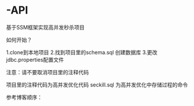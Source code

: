 # -API
基于SSM框架实现高并发秒杀项目

如何开始？

  1.clone到本地项目
  2.找到项目里的schema.sql 创建数据库
  3.更改jdbc.properties配置文件

注意：请不要取消项目里的注释代码
  
  项目里的注释代码为高并发优化代码 seckill.sql 为高并发优化中存储过程的命令

参考博客顺序：
